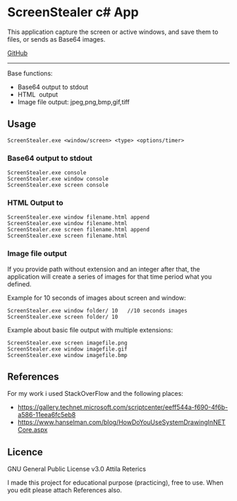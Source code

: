 # **ScreenStealer c# App**

This application capture the screen or active windows, and save them to files, or sends as Base64 images.

[GitHub](https://github.com/RedAty/ScreenStealer)

___

Base functions:

   * Base64 output to stdout
   * HTML <img> output 
   * Image file output: jpeg,png,bmp,gif,tiff
    
## Usage

```
ScreenStealer.exe <window/screen> <type> <options/timer>
```

### Base64 output to stdout
```
ScreenStealer.exe console
ScreenStealer.exe window console
ScreenStealer.exe screen console
```

### HTML Output to <img>
```
ScreenStealer.exe window filename.html append
ScreenStealer.exe window filename.html
ScreenStealer.exe screen filename.html append
ScreenStealer.exe screen filename.html
```

### Image file output
If you provide path without extension and an integer after that,
the application will create a series of images for that time period what you defined.

Example for 10 seconds of images about screen and window:
```
ScreenStealer.exe window folder/ 10   //10 seconds images
ScreenStealer.exe screen folder/ 10
```
Example about basic file output with multiple extensions:
```
ScreenStealer.exe screen imagefile.png
ScreenStealer.exe window imagefile.gif
ScreenStealer.exe window imagefile.bmp
```

## References
For my work i used StackOverFlow and the following places:

   * https://gallery.technet.microsoft.com/scriptcenter/eeff544a-f690-4f6b-a586-11eea6fc5eb8
   * https://www.hanselman.com/blog/HowDoYouUseSystemDrawingInNETCore.aspx

## Licence
GNU General Public License v3.0 Attila Reterics

I made this project for educational purpose (practicing), free to use.
When you edit please attach References also.

